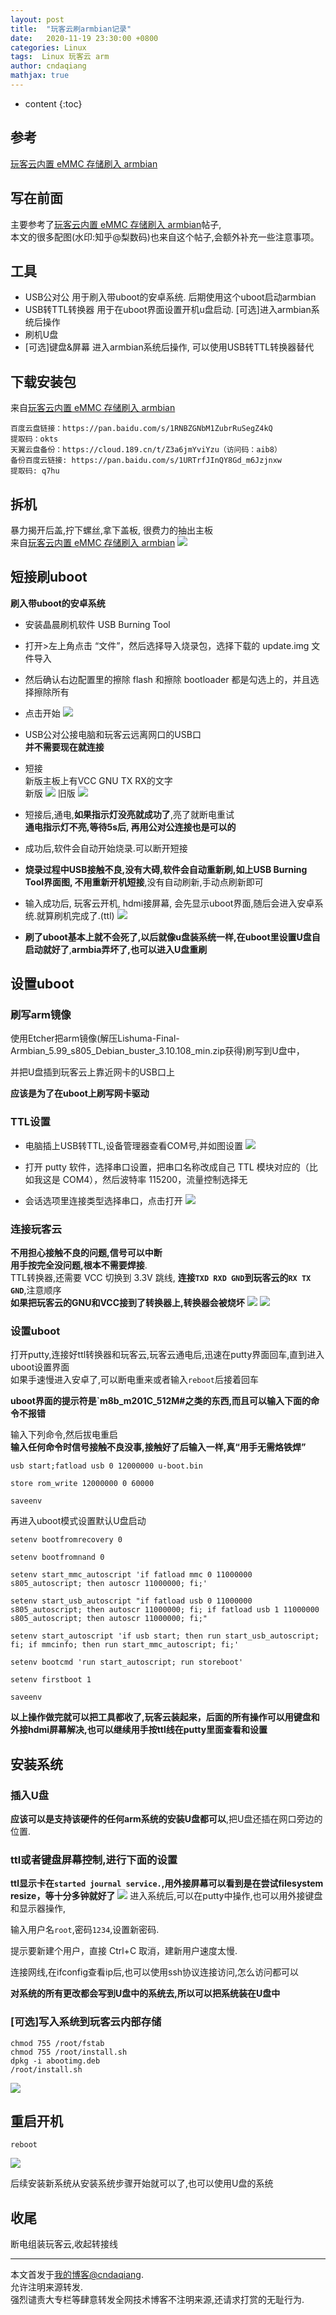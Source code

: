 ```yaml
---
layout: post
title:  "玩客云刷armbian记录"
date:   2020-11-19 23:30:00 +0800
categories: Linux
tags:  Linux 玩客云 arm 
author: cndaqiang
mathjax: true
---
```

* content
{:toc}




## 参考
[玩客云内置 eMMC 存储刷入 armbian](https://zhuanlan.zhihu.com/p/144850658)

## 写在前面
主要参考了[玩客云内置 eMMC 存储刷入 armbian](https://zhuanlan.zhihu.com/p/144850658)帖子,<br>
本文的很多配图(水印:知乎@梨数码)也来自这个帖子,会额外补充一些注意事项。

## 工具
- USB公对公 用于刷入带uboot的安卓系统. 后期使用这个uboot启动armbian
- USB转TTL转换器 用于在uboot界面设置开机u盘启动. [可选]进入armbian系统后操作
- 刷机U盘
- [可选]键盘&屏幕 进入armbian系统后操作, 可以使用USB转TTL转换器替代

## 下载安装包
来自[玩客云内置 eMMC 存储刷入 armbian](https://zhuanlan.zhihu.com/p/144850658)
```
百度云盘链接：https://pan.baidu.com/s/1RNBZGNbM1ZubrRuSegZ4kQ 
提取码：okts
天翼云盘备份：https://cloud.189.cn/t/Z3a6jmYviYzu（访问码：aib8）
备份百度云链接: https://pan.baidu.com/s/1URTrfJInQY8Gd_m6Jzjnxw 
提取码: q7hu
```

## 拆机
暴力揭开后盖,拧下螺丝,拿下盖板, 很费力的抽出主板<br>
来自[玩客云内置 eMMC 存储刷入 armbian](https://zhuanlan.zhihu.com/p/144850658)
![](/uploads/2020/11/lishuma1.png)

## 短接刷uboot
**刷入带uboot的安卓系统**<br>
- 安装晶晨刷机软件 USB Burning Tool 
- 打开>左上角点击 “文件”，然后选择导入烧录包，选择下载的 update.img 文件导入
- 然后确认右边配置里的擦除 flash 和擦除 bootloader 都是勾选上的，并且选择擦除所有
- 点击开始
![](/uploads/2020/11/uboot.png)

- USB公对公接电脑和玩客云远离网口的USB口<br>
**并不需要现在就连接**
- 短接<br>
新版主板上有VCC GNU TX RX的文字<br>
新版
![](/uploads/2020/11/lishuma2.png)
旧版
![](/uploads/2020/11/lishuma3.png)

- 短接后,通电,**如果指示灯没亮就成功了**,亮了就断电重试<br>
**通电指示灯不亮,等待5s后, 再用公对公连接也是可以的**

- 成功后,软件会自动开始烧录.可以断开短接

- **烧录过程中USB接触不良,没有大碍,软件会自动重新刷,如上USB Burning Tool界面图, 不用重新开机短接**,没有自动刷新,手动点刷新即可

- 输入成功后, 玩客云开机, hdmi接屏幕, 会先显示uboot界面,随后会进入安卓系统.就算刷机完成了.(ttl)
![](/uploads/2020/11/uboot1.png)

- **刷了uboot基本上就不会死了,以后就像u盘装系统一样,在uboot里设置U盘自启动就好了**,**armbia弄坏了,也可以进入U盘重刷**


## 设置uboot

### 刷写arm镜像
使用Etcher把arm镜像(解压Lishuma-Final-Armbian_5.99_s805_Debian_buster_3.10.108_min.zip获得)刷写到U盘中，

并把U盘插到玩客云上靠近网卡的USB口上

**应该是为了在uboot上刷写网卡驱动**<br>


### TTL设置
- 电脑插上USB转TTL,设备管理器查看COM号,并如图设置
![](/uploads/2020/11/lishuma4.png)

- 打开 putty 软件，选择串口设置，把串口名称改成自己 TTL 模块对应的（比如我这是 COM4），然后波特率 115200，流量控制选择无
- 会话选项里连接类型选择串口，点击打开
![](/uploads/2020/11/lishuma5.png)

### 连接玩客云
**不用担心接触不良的问题,信号可以中断**<br>
**用手按完全没问题,根本不需要焊接**.<br>
TTL转换器,还需要 VCC 切换到 3.3V 跳线, **连接`TXD RXD GND`到玩客云的`RX TX GND`**,注意顺序<br>
**如果把玩客云的GNU和VCC接到了转换器上,转换器会被烧坏**
![](/uploads/2020/11/ttl1.png)
![](/uploads/2020/11/ttl2.png)

### 设置uboot
打开putty,连接好ttl转换器和玩客云,玩客云通电后,迅速在putty界面回车,直到进入uboot设置界面<br>
如果手速慢进入安卓了,可以断电重来或者输入`reboot`后接着回车

**uboot界面的提示符是`m8b_m201C_512M#之类的东西,而且可以输入下面的命令不报错**

输入下列命令,然后拔电重启<br>
**输入任何命令时信号接触不良没事,接触好了后输入一样,真“用手无需烙铁焊”**
```
usb start;fatload usb 0 12000000 u-boot.bin 

store rom_write 12000000 0 60000 

saveenv
```

再进入uboot模式设置默认U盘启动
```
setenv bootfromrecovery 0

setenv bootfromnand 0

setenv start_mmc_autoscript 'if fatload mmc 0 11000000 s805_autoscript; then autoscr 11000000; fi;'

setenv start_usb_autoscript "if fatload usb 0 11000000 s805_autoscript; then autoscr 11000000; fi; if fatload usb 1 11000000 s805_autoscript; then autoscr 11000000; fi;"

setenv start_autoscript 'if usb start; then run start_usb_autoscript; fi; if mmcinfo; then run start_mmc_autoscript; fi;'

setenv bootcmd 'run start_autoscript; run storeboot'

setenv firstboot 1

saveenv
```


**以上操作做完就可以把工具都收了,玩客云装起来，后面的所有操作可以用键盘和外接hdmi屏幕解决,也可以继续用手按ttl线在putty里面查看和设置**


## 安装系统
### 插入U盘
**应该可以是支持该硬件的任何arm系统的安装U盘都可以**,把U盘还插在网口旁边的位置.

### ttl**或者**键盘屏幕控制,进行下面的设置
**ttl显示卡在`started journal service.`,用外接屏幕可以看到是在尝试filesystem resize，等十分多钟就好了**
![](/uploads/2020/11/hdmi.png)
进入系统后,可以在putty中操作,也可以用外接键盘和显示器操作,

输入用户名`root`,密码`1234`,设置新密码.

提示要新建个用户，直接 Ctrl+C 取消，建新用户速度太慢.

连接网线,在ifconfig查看ip后,也可以使用ssh协议连接访问,怎么访问都可以

**对系统的所有更改都会写到U盘中的系统去,所以可以把系统装在U盘中**

### [可选]写入系统到玩客云内部存储
```
chmod 755 /root/fstab
chmod 755 /root/install.sh
dpkg -i abootimg.deb
/root/install.sh
```
![](/uploads/2020/11/lishuma6.png)


## 重启开机
```
reboot
```
![](/uploads/2020/11/reboot.png)

后续安装新系统从安装系统步骤开始就可以了,也可以使用U盘的系统

## 收尾
断电组装玩客云,收起转接线





------
本文首发于[我的博客@cndaqiang](https://cndaqiang.github.io/).<br>
允许注明来源转发.<br>
强烈谴责大专栏等肆意转发全网技术博客不注明来源,还请求打赏的无耻行为.
